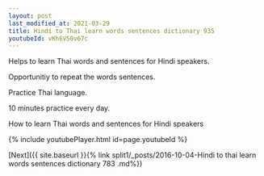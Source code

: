 ```yaml
---
layout: post
last_modified_at: 2021-03-29
title: Hindi to Thai learn words sentences dictionary 935 
youtubeId: vKh6V50v67c
---
```

 
 
Helps to learn Thai words and sentences for Hindi speakers.

Opportunitiy to repeat the words sentences. 

Practice Thai language. 
 
10 minutes practice every day. 
 
How to learn Thai words and sentences for Hindi speakers 
 
{% include youtubePlayer.html id=page.youtubeId %}
 
 
[Next]({{ site.baseurl }}{% link  split1/_posts/2016-10-04-Hindi to thai learn words sentences dictionary 783 .md%})
 
